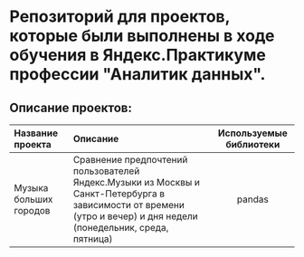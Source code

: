 # **Репозиторий для проектов, которые были выполнены в ходе обучения в Яндекс.Практикуме профессии "Аналитик данных".**

## **Описание проектов:**

|Название проекта|Описание|Используемые библиотеки|
|:---------------|:-------|:---------------------:|
|Музыка больших городов|Сравнение предпочтений пользователей Яндекс.Музыки из Москвы и Санкт-Петербурга в зависимости от времени (утро и вечер) и дня недели (понедельник, среда, пятница)|pandas|

